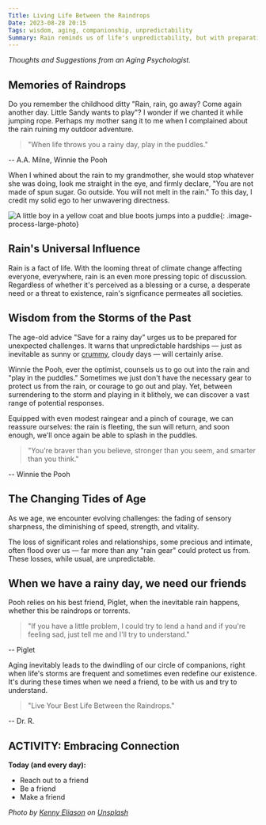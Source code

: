 ```yaml
---
Title: Living Life Between the Raindrops
Date: 2023-08-28 20:15
Tags: wisdom, aging, companionship, unpredictability
Summary: Rain reminds us of life's unpredictability, but with preparation and companionship, we can find joy between the challenges and embrace each moment.
---
```


_Thoughts and Suggestions from an Aging Psychologist._

## Memories of Raindrops

Do you remember the childhood ditty "Rain, rain, go away? Come again another day. Little Sandy wants to play"? I wonder if we chanted it while jumping rope. Perhaps my mother sang it to me when I complained about the rain ruining my outdoor adventure.

> "When life throws you a rainy day, play in the puddles."

-- A.A. Milne, Winnie the Pooh

When I whined about the rain to my grandmother, she would stop whatever she was doing, look me straight in the eye, and firmly declare, "You are not made of spun sugar. Go outside. You will not melt in the rain." To this day, I credit my solid ego to her unwavering directness.

![A little boy in a yellow coat and blue boots jumps into a puddle]({static}/images/kenny-eliason-puddle-jumper-square-unsplash.jpg){: .image-process-large-photo}

## Rain's Universal Influence

Rain is a fact of life. With the looming threat of climate change affecting everyone, everywhere, rain is an even more pressing topic of discussion. Regardless of whether it's perceived as a blessing or a curse, a desperate need or a threat to existence, rain's signficance permeates all societies.

## Wisdom from the Storms of the Past

The age-old advice "Save for a rainy day" urges us to be prepared for unexpected challenges. It warns that unpredictable hardships — just as inevitable as sunny or [crummy]({filename}the_crummy_day_toolkit.md), cloudy days — will certainly arise.

Winnie the Pooh, ever the optimist, counsels us to go out into the rain and "play in the puddles." Sometimes we just don't have the necessary gear to protect us from the rain, or courage to go out and play. Yet, between surrendering to the storm and playing in it blithely, we can discover a vast range of potential responses.

Equipped with even modest raingear and a pinch of courage, we can reassure ourselves: the rain is fleeting, the sun will return, and soon enough, we'll once again be able to splash in the puddles.

> "You're braver than you believe, stronger than you seem, and smarter than you think."

-- Winnie the Pooh

## The Changing Tides of Age

As we age, we encounter evolving challenges: the fading of sensory sharpness, the diminishing of speed, strength, and vitality.

The loss of significant roles and relationships, some precious and intimate, often flood over us — far more than any "rain gear" could protect us from. These losses, while usual, are unpredictable.

## When we have a rainy day, we need our friends

Pooh relies on his best friend, Piglet, when the inevitable rain happens, whether this be raindrops or torrents.

> "If you have a little problem, I could try to lend a hand and if you're feeling sad, just tell me and I'll try to understand."

-- Piglet

Aging inevitably leads to the dwindling of our circle of companions, right when life's storms are frequent and sometimes even redefine our existence. It's during these times when we need a friend, to be with us and try to understand.

> "Live Your Best Life Between the Raindrops."

-- Dr. R.

## ACTIVITY: Embracing Connection

**Today (and every day):**

- Reach out to a friend
- Be a friend
- Make a friend

_Photo by [Kenny Eliason](https://unsplash.com/@neonbrand) on [Unsplash](https://unsplash.com/photos/TtlSPDneJgM)_
